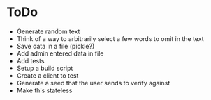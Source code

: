 ToDo
===

- Generate random text 
- Think of a way to arbitrarily select a few words to omit in the text
- Save data in a file (pickle?)
- Add admin entered data in file
- Add tests
- Setup a build script
- Create a client to test
- Generate a seed that the user sends to verify against
- Make this stateless
